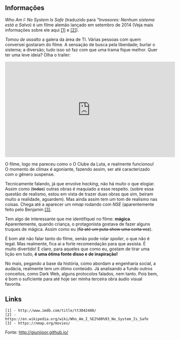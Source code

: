 ## Informações

*Who Am I: No System Is Safe* (traduzido para *"Invasores: Nenhum sistema está a Salvo*) é um filme alemão lançado em setembro de 2014 (Veja mais informações sobre ele aqui [\[1\]][1] e [\[2\]][2]).

*Tomou de assalto* a galera da área de TI. Várias pessoas com quem conversei gostaram do filme. A sensação de busca pela liberdade; burlar o sistema; a diversão; tudo isso só faz com que uma trama fique melhor. Quer ter uma leve ideia? Olha o trailer:

<iframe width="560" height="315" src="https://www.youtube.com/embed/hrOaT5JW_TU" frameborder="0" allowfullscreen></iframe>

O filme, logo me pareceu como o O Clube da Luta, e realmente funcionou! O momento de clímax é agoniante, fazendo assim, ser até caracterizado com o gênero suspense.

Tecnicamente falando, já que envolve *hacking*, não há muito o que elogiar. Assim como (<del>todas</del>) outras obras é maquiado a esse respeito. (sobre essa questão de realismo, estou em vista de trazer duas obras que sim, beiram muito a realidade, aguardem). Mas ainda assim tem um tom de realismo nas coisas. Chega até a aparecer um *nmap* rodando com *NSE* (aparentemente feito pelo Benjamin [\[3\]][3].

Tem algo de interessante que me identifiquei no filme: **mágica**. Aparentemente, quando criança, o protagonista gostava de fazer alguns truques de mágica. Assim como eu (<del>fiz até um puta show uma certa vez</del>).

É bom até não falar tanto do filme, senão pode rolar *spoiler*, o que não é legal. Mas realmente, fica ai a forte recomendação para que assista. É muito divertido! E claro, para aqueles que como eu, gostam de tirar uma lição em tudo, **é uma ótima fonte disso e de inspiração!**

No mais, pegando a base da história, como abordam a engenharia social, a audácia, realmente tem um ótimo conteúdo. Já analisando a fundo outros conceitos, como Dark Web, alguns protocolos falados, nem tanto. Pois bem, é bom o suficiente para até hoje ser minha terceira obra áudio visual favorita.

## Links

```
[1] - http://www.imdb.com/title/tt3042408/
[2] - https://en.wikipedia.org/wiki/Who_Am_I_%E2%80%93_No_System_Is_Safe
[3] - https://nmap.org/movies/
```


[1]: http://www.imdb.com/title/tt3042408/
[2]: https://en.wikipedia.org/wiki/Who_Am_I_%E2%80%93_No_System_Is_Safe
[3]: https://nmap.org/movies/

Fonte: http://gjuniioor.github.io/
